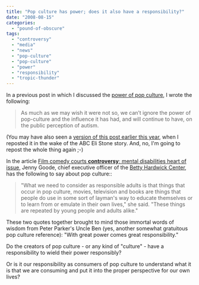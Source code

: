 ```yaml
---
title: "Pop culture has power; does it also have a responsibility?"
date: "2008-08-15"
categories: 
  - "pound-of-obscure"
tags: 
  - "controversy"
  - "media"
  - "news"
  - "pop-culture"
  - "pop-culture"
  - "power"
  - "responsibility"
  - "tropic-thunder"
---
```


In a previous post in which I discussed the [power of pop culture](http://autism.gbrettmiller.com/2007/02/the-power-of-pop-culture/), I wrote the following:

> As much as we may wish it were not so, we can’t ignore the power of pop-culture and the influence it has had, and will continue to have, on the public perception of autism.

(You may have also seen a [version of this post earlier this year](http://autism.gbrettmiller.com/2008/01/the-power-of-pop-culture-redux/), when I reposted it in the wake of the ABC Eli Stone story. And, no, I'm going to repost the whole thing again ;-)

In the article [Film comedy courts **controversy**; mental disabilities heart of issue](http://news.google.com/news/url?sa=t&ct=:ePkh8BM9E-LSYnMsLckszjXgFBLVEnQsLkgtSk8tUgiuzEspys9NBQqD7eXX4g7LTEnNV0hPzE0tBooqcDG7OQcDHacl4lZaUlqUquCcn5uUWALUWVySmmvABnG5lJaYkndefnlOakp6qoJvYl5iempual6JEsRgsK_K4R4Cey0D4jVuLfbcRKBRRZVAsyS0RFxTSpMTSzLz8xRKUpMz8vJz8tMrDThhnjcSuPc4NMwk9AuD_1ZNobI_2aoAiE47bg/2-0&fp=48a59db37bf7478c&ei=c5ilSJOLG4jO-AGP6ZT3DQ&url=http%3A//www.reporternews.com/news/2008/aug/14/comedy-courts-controversy-mental-disabilities-of/&cid=1237095243&sig2=yNO5Bq7KIkAyOvUpa_Vchg&usg=AFQjCNExRLFyBqTnYbTLZGE3McoNb_hT6A), Jenny Goode, chief executive officer of the [Betty Hardwick Center](http://bhcmhmr.org/), has the following to say about pop culture::

> "What we need to consider as responsible adults is that things that occur in pop culture, movies, television and books are things that people do use in some sort of layman's way to educate themselves or to learn from or emulate in their own lives," she said. "These things are repeated by young people and adults alike."

These two quotes together brought to mind those immortal words of wisdom from Peter Parker's Uncle Ben (yes, another somewhat gratuitous pop culture reference): "With great power comes great responsibility."

Do the creators of pop culture - or any kind of "culture" - have a responsibility to wield their power responsibly?

Or is it our responsibility as consumers of pop culture to understand what it is that we are consuming and put it into the proper perspective for our own lives?
